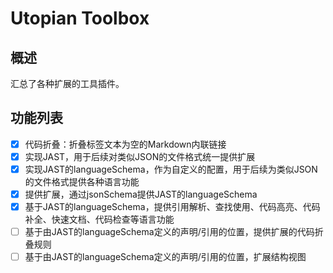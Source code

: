 # Utopian Toolbox

## 概述

汇总了各种扩展的工具插件。

## 功能列表

* [X] 代码折叠：折叠标签文本为空的Markdown内联链接
* [X] 实现JAST，用于后续对类似JSON的文件格式统一提供扩展
* [X] 实现JAST的languageSchema，作为自定义的配置，用于后续为类似JSON的文件格式提供各种语言功能
* [X] 提供扩展，通过jsonSchema提供JAST的languageSchema
* [X] 基于JAST的languageSchema，提供引用解析、查找使用、代码高亮、代码补全、快速文档、代码检查等语言功能
* [ ] 基于由JAST的languageSchema定义的声明/引用的位置，提供扩展的代码折叠规则
* [ ] 基于由JAST的languageSchema定义的声明/引用的位置，扩展结构视图